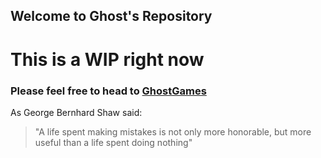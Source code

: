 ## Welcome to Ghost's Repository
# This is a WIP right now

### Please feel free to head to [GhostGames](https://ghostgames.uk/)

As George Bernhard Shaw said:
> "A life spent making mistakes is not only more honorable, 
> but more useful than a life spent doing nothing"
